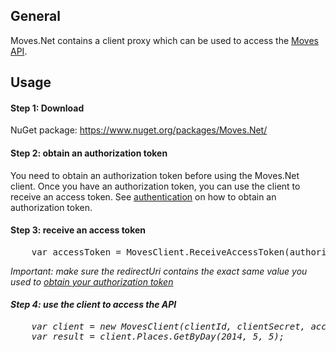 ## General
Moves.Net contains a client proxy which can be used to access the [Moves](http://www.moves-app.com/) [API](https://dev.moves-app.com/docs/api).

## Usage

#### Step 1: Download
NuGet package: https://www.nuget.org/packages/Moves.Net/

#### Step 2: obtain an authorization token 
You need to obtain an authorization token before using the Moves.Net client. Once you have an authorization token, you can use the client to receive an access token. See [authentication](https://dev.moves-app.com/docs/authentication) on how to obtain an authorization token.

#### Step 3: receive an access token
<pre>
	var accessToken = MovesClient.ReceiveAccessToken(authorizationToken, redirectUri);
</pre>
<em>Important: make sure the redirectUri contains the *exact* same value you used to [obtain your authorization token](https://dev.moves-app.com/docs/authentication#authorization)<em>

#### Step 4: use the client to access the API
<pre>
	var client = new MovesClient(clientId, clientSecret, accessToken);
	var result = client.Places.GetByDay(2014, 5, 5);
</pre>